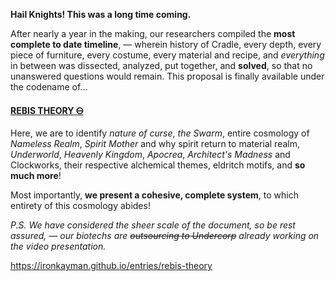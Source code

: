 **Hail Knights! This was a long time coming.**

After nearly a year in the making, our researchers compiled the **most complete to date timeline**, — wherein history of Cradle, every depth, every piece of furniture, every costume, every material and recipe, and _everything_ in between was dissected, analyzed, put together, and **solved**, so that no unanswered questions would remain. This proposal is finally available under the codename of...

[**REBIS THEORY 🜔**](https://ironkayman.github.io/entries/rebis-theory)

Here, we are to identify _nature of curse_, _the Swarm_, entire cosmology of _Nameless Realm_, _Spirit Mother_ and why spirit return to material realm, _Underworld_, _Heavenly Kingdom_, _Apocrea_, _Architect's Madness_ and Clockworks, their respective alchemical themes, eldritch motifs, and **so much more**!

Most importantly, **we present a cohesive, complete system**, to which entirety of this cosmology abides!

_P.S. We have considered the sheer scale of the document, so be rest assured, — our biotechs are ~~outsourcing to Undercorp~~ already working on the video presentation._

https://ironkayman.github.io/entries/rebis-theory
